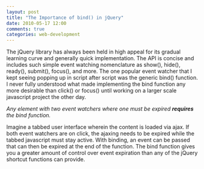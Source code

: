 ```yaml
---
layout: post
title: "The Importance of bind() in jQuery"
date: 2010-05-17 12:00
comments: true
categories: web-development
---
```

The jQuery library has always been held in high appeal for its gradual learning curve and generally quick implementation.  The API is concise and includes such simple event watching nomenclature as show(), hide(), ready(), submit(), focus(), and more.  The one popular event watcher that I kept seeing popping up in script after script was the generic bind() function.  I never fully understood what made implementing the bind function any more desirable than click() or focus() until working on a larger scale javascript project the other day.

<!-- more -->

<em>Any element with two event watchers where one must be expired <strong>requires</strong> the bind function.</em>

Imagine a tabbed user interface wherein the content is loaded via ajax.  If both event watchers are on click, the ajaxing needs to be expired while the tabbed javascript must stay active.  With binding, an event can be passed that can then be expired at the end of the function.  The bind function gives you a greater amount of control over event expiration than any of the jQuery shortcut functions can provide.